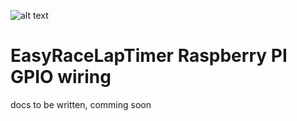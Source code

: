 ![alt text](http://www.airbirds.de/wp-content/uploads/2015/11/logo_big.png "EasyRaceLapTimer")

# EasyRaceLapTimer Raspberry PI GPIO wiring


docs to be written, comming soon
